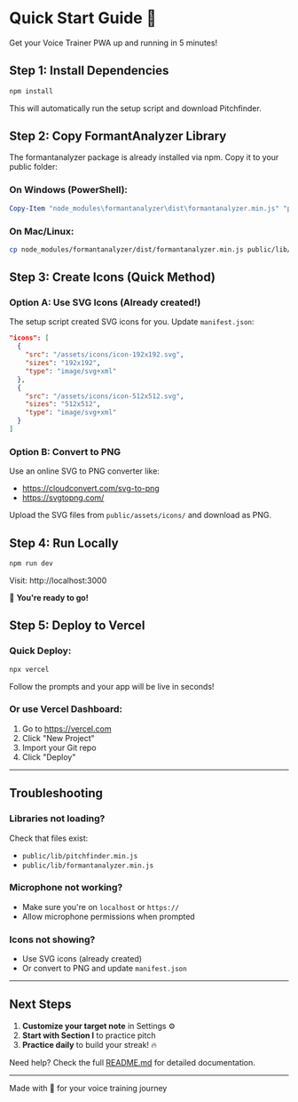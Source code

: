 # Quick Start Guide 🚀

Get your Voice Trainer PWA up and running in 5 minutes!

## Step 1: Install Dependencies

```bash
npm install
```

This will automatically run the setup script and download Pitchfinder.

## Step 2: Copy FormantAnalyzer Library

The formantanalyzer package is already installed via npm. Copy it to your public folder:

### On Windows (PowerShell):
```powershell
Copy-Item "node_modules\formantanalyzer\dist\formantanalyzer.min.js" "public\lib\"
```

### On Mac/Linux:
```bash
cp node_modules/formantanalyzer/dist/formantanalyzer.min.js public/lib/
```

## Step 3: Create Icons (Quick Method)

### Option A: Use SVG Icons (Already created!)
The setup script created SVG icons for you. Update `manifest.json`:

```json
"icons": [
  {
    "src": "/assets/icons/icon-192x192.svg",
    "sizes": "192x192",
    "type": "image/svg+xml"
  },
  {
    "src": "/assets/icons/icon-512x512.svg",
    "sizes": "512x512",
    "type": "image/svg+xml"
  }
]
```

### Option B: Convert to PNG
Use an online SVG to PNG converter like:
- https://cloudconvert.com/svg-to-png
- https://svgtopng.com/

Upload the SVG files from `public/assets/icons/` and download as PNG.

## Step 4: Run Locally

```bash
npm run dev
```

Visit: http://localhost:3000

🎉 **You're ready to go!**

## Step 5: Deploy to Vercel

### Quick Deploy:
```bash
npx vercel
```

Follow the prompts and your app will be live in seconds!

### Or use Vercel Dashboard:
1. Go to https://vercel.com
2. Click "New Project"
3. Import your Git repo
4. Click "Deploy"

---

## Troubleshooting

### Libraries not loading?
Check that files exist:
- `public/lib/pitchfinder.min.js`
- `public/lib/formantanalyzer.min.js`

### Microphone not working?
- Make sure you're on `localhost` or `https://`
- Allow microphone permissions when prompted

### Icons not showing?
- Use SVG icons (already created)
- Or convert to PNG and update `manifest.json`

---

## Next Steps

1. **Customize your target note** in Settings ⚙️
2. **Start with Section I** to practice pitch
3. **Practice daily** to build your streak! 🔥

Need help? Check the full [README.md](README.md) for detailed documentation.

---

Made with 💖 for your voice training journey
